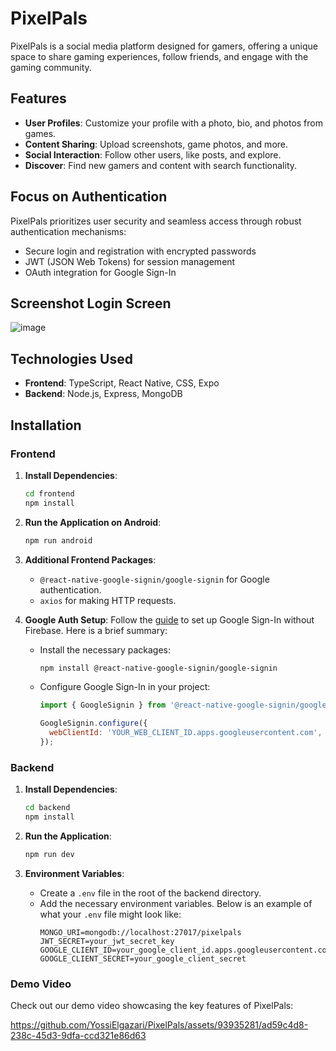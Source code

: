# PixelPals

PixelPals is a social media platform designed for gamers, offering a unique space to share gaming experiences, follow friends, and engage with the gaming community.

## Features

- **User Profiles**: Customize your profile with a photo, bio, and photos from games.
- **Content Sharing**: Upload screenshots, game photos, and more.
- **Social Interaction**: Follow other users, like posts, and explore.
- **Discover**: Find new gamers and content with search functionality.

## Focus on Authentication

PixelPals prioritizes user security and seamless access through robust authentication mechanisms:
- Secure login and registration with encrypted passwords
- JWT (JSON Web Tokens) for session management
- OAuth integration for Google Sign-In

## Screenshot Login Screen
![image](https://github.com/YossiElgazari/PixelPals/assets/93935281/89ea7cae-b142-4489-81c1-68844f7ab096)

## Technologies Used

- **Frontend**: TypeScript, React Native, CSS, Expo
- **Backend**: Node.js, Express, MongoDB

## Installation

### Frontend

1. **Install Dependencies**:
   ```sh
   cd frontend
   npm install
   ```

2. **Run the Application on Android**:
   ```sh
   npm run android
   ```

3. **Additional Frontend Packages**:
   - `@react-native-google-signin/google-signin` for Google authentication.
   - `axios` for making HTTP requests.

4. **Google Auth Setup**:
   Follow the [guide](https://dev.to/suyashdev/google-authsignin-in-react-native-without-firebase-43n) to set up Google Sign-In without Firebase. Here is a brief summary:
   - Install the necessary packages:
     ```sh
     npm install @react-native-google-signin/google-signin
     ```
   - Configure Google Sign-In in your project:
     ```javascript
     import { GoogleSignin } from '@react-native-google-signin/google-signin';

     GoogleSignin.configure({
       webClientId: 'YOUR_WEB_CLIENT_ID.apps.googleusercontent.com', // From Google Cloud Console
     });
     ```

### Backend

1. **Install Dependencies**:
   ```sh
   cd backend
   npm install
   ```

2. **Run the Application**:
   ```sh
   npm run dev
   ```

3. **Environment Variables**:
   - Create a `.env` file in the root of the backend directory.
   - Add the necessary environment variables. Below is an example of what your `.env` file might look like:
     ```env
     MONGO_URI=mongodb://localhost:27017/pixelpals
     JWT_SECRET=your_jwt_secret_key
     GOOGLE_CLIENT_ID=your_google_client_id.apps.googleusercontent.com
     GOOGLE_CLIENT_SECRET=your_google_client_secret
     ```

### Demo Video

Check out our demo video showcasing the key features of PixelPals:

https://github.com/YossiElgazari/PixelPals/assets/93935281/ad59c4d8-238c-45d3-9dfa-ccd321e86d63

